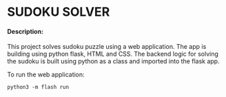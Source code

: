 # SUDOKU SOLVER
#### Description:
This project solves sudoku puzzle using a web application. The app is building using python flask, HTML and CSS. The backend logic for solving the sudoku is built using python as a class and imported into the flask app.

To run the web application:

```
python3 -m flash run
```



